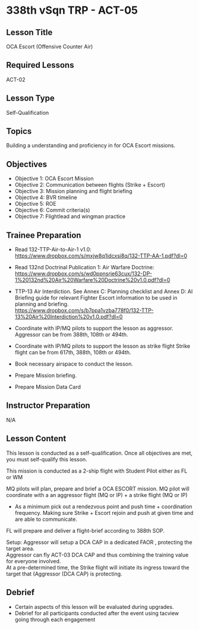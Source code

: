 # 338th vSqn TRP - ACT-05
## Lesson Title
OCA Escort (Offensive Counter Air)

## Required Lessons
ACT-02

## Lesson Type
Self-Qualification

## Topics
Building a understanding and proficiency in for OCA Escort missions.

## Objectives
- Objective 1: OCA Escort Mission
- Objective 2: Communication between flights (Strike + Escort)
- Objective 3: Mission planning and flight briefing
- Objective 4: BVR timeline
- Objective 5: ROE 
- Objective 6: Commit criteria(s)
- Objective 7: Flightlead and wingman practice

## Trainee Preparation
- Read 132-TTP-Air-to-Air-1 v1.0: https://www.dropbox.com/s/mxjw8q1idcxsi8q/132-TTP-AA-1.pdf?dl=0

- Read 132nd Doctrinal Publication 1: Air Warfare Doctrine: https://www.dropbox.com/s/wd0ppnsrje63cux/132-DP-1%20132nd%20Air%20Warfare%20Doctrine%20v1.0.pdf?dl=0

- TTP-13 Air Interdiction. See Annex C: Planning checklist and Annex D: AI Briefing guide for relevant Fighter Escort information to be used in planning and briefing.
https://www.dropbox.com/s/b7ppa1vzba778f0/132-TTP-13%20Air%20Interdiction%20v1.0.pdf?dl=0


- Coordinate with IP/MQ pilots to support the lesson as aggressor. Aggressor can be from 388th, 108th or 494th. 
- Coordinate with IP/MQ pilots to support the lesson as strike flight Strike flight can be from 617th, 388th, 108th or 494th.
- Book necessary airspace to conduct the lesson.
- Prepare Mission briefing.
- Prepare Mission Data Card

## Instructor Preparation
N/A


## Lesson Content
This lesson is conducted as a self-qualification.
Once all objectives are met, you must self-qualify this lesson.

This mission is conducted as a 2-ship flight with Student Pilot either as FL or WM


MQ pilots will plan, prepare and brief a OCA ESCORT mission.
MQ pilot will coordinate with a an aggressor flight (MQ or IP) + a strike flight (MQ or IP)
- As a minimum pick out a rendezvous point and push time +  coordination frequency. Making sure Strike + Escort rejoin and push at given time and are able to communicate.

FL will prepare and deliver a flight-brief according to 388th SOP.

Setup:
Aggressor will setup a DCA CAP in a dedicated FAOR , protecting the target area.  
Aggressor can fly ACT-03 DCA CAP and thus combining the training value for everyone involved.   
At a pre-determined time, the Strike flight will initiate its ingress toward the target that (Aggressor (DCA CAP) is protecting.




## Debrief
- Certain aspects of this lesson will be evaluated during upgrades.
- Debrief for all participants conducted after the event using tacview going through each engagement
